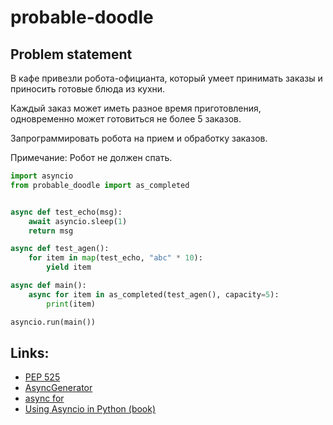 # probable-doodle

Problem statement
-----------------

В кафе привезли робота-официанта, который умеет принимать заказы и приносить готовые блюда из кухни.

Каждый заказ может иметь разное время приготовления, одновременно может готовиться не более 5 заказов.

Запрограммировать робота на прием и обработку заказов.

Примечание: Робот не должен спать.

```python
import asyncio
from probable_doodle import as_completed


async def test_echo(msg):
    await asyncio.sleep(1)
    return msg

async def test_agen():
    for item in map(test_echo, "abc" * 10):
        yield item

async def main():
    async for item in as_completed(test_agen(), capacity=5):
        print(item)

asyncio.run(main())
```

Links:
-----

* [PEP 525](https://www.python.org/dev/peps/pep-0525/#pyasyncgenasend-and-pyasyncgenathrow)
* [AsyncGenerator](https://docs.python.org/3.8/library/collections.abc.html?highlight=asend#collections.abc.AsyncGenerator)
* [async for](https://docs.python.org/3.8/reference/compound_stmts.html#the-async-for-statement)
* [Using Asyncio in Python (book)](https://www.oreilly.com/library/view/using-asyncio-in/9781492075325/)
